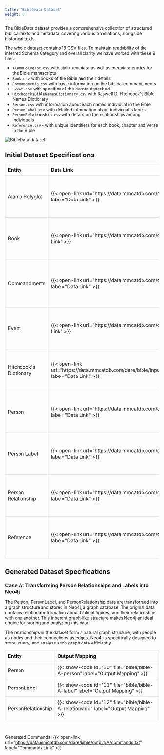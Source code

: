 ```yaml
---
title: "BibleData Dataset"
weight: 0
---
```


The BibleData dataset provides a comprehensive collection of structured biblical texts and metadata, covering various translations, alongside historical texts.

The whole dataset contains 18 CSV files. To maintain readability of the inferred Schema Category and overall clarity we have worked with these 9 files:
- `AlamoPolyglot.csv` with plain-text data as well as metadata entries for the Bible manuscripts
- `Book.csv` with books of the Bible and their details
- `Commandments.csv` with basic information on the biblical commandments
- `Event.csv` with specifics of the events described
- `HitchcocksBibleNamesDictionary.csv` with Roswell D. Hitchcock's Bible Names Dictionary
- `Person.csv` with information about each named individual in the Bible
- `PersonLabel.csv` with detailed information about individual's labels
- `PersonRelationship.csv` with details on the relationships among individuals
- `Reference.csv` - with unique identifiers for each book, chapter and verse in the Bible

![BibleData dataset](/img/bible-dataset-sk.png)

## Initial Dataset Specifications

<table style="width: 100%; border-collapse: collapse; text-align: left;">
  <thead>
    <tr>
      <th style="border: 1px solid #ddd; padding: 8px;">Entity</th>
      <th style="border: 1px solid #ddd; padding: 8px;">Data Link</th>
      <th style="border: 1px solid #ddd; padding: 8px;">Mapping</th>
    </tr>
  </thead>
  <tbody>
    <tr>
      <td style="border: 1px solid #ddd; padding: 8px;">Alamo Polyglot</td>
      <td style="border: 1px solid #ddd; padding: 8px;">{{< open-link url="https://data.mmcatdb.com/dare/bible/input/AlamoPolyglot.csv" label="Data Link" >}}</td>
      <td style="border: 1px solid #ddd; padding: 8px;">{{< show-code id="1" file="bible/bible-in-alamo" label="Mapping" >}}</td>
    </tr>
    <tr>
      <td style="border: 1px solid #ddd; padding: 8px;">Book</td>
      <td style="border: 1px solid #ddd; padding: 8px;">{{< open-link url="https://data.mmcatdb.com/dare/bible/input/Book.csv" label="Data Link" >}}</td>
      <td style="border: 1px solid #ddd; padding: 8px;">{{< show-code id="2" file="bible/bible-in-book" label="Mapping" >}}</td>
    </tr>
    <tr>
      <td style="border: 1px solid #ddd; padding: 8px;">Commandments</td>
      <td style="border: 1px solid #ddd; padding: 8px;">{{< open-link url="https://data.mmcatdb.com/dare/bible/input/Commandments.csv" label="Data Link" >}}</td>
      <td style="border: 1px solid #ddd; padding: 8px;">{{< show-code id="3" file="bible/bible-in-commandments" label="Mapping" >}}</td>
    </tr>
    <tr>
      <td style="border: 1px solid #ddd; padding: 8px;">Event</td>
      <td style="border: 1px solid #ddd; padding: 8px;">{{< open-link url="https://data.mmcatdb.com/dare/bible/input/Event.csv" label="Data Link" >}}</td>
      <td style="border: 1px solid #ddd; padding: 8px;">{{< show-code id="4" file="bible/bible-in-event" label="Mapping" >}}</td>
    </tr>
    <tr>
      <td style="border: 1px solid #ddd; padding: 8px;">Hitchcock's Dictionary</td>
      <td style="border: 1px solid #ddd; padding: 8px;">{{< open-link url="https://data.mmcatdb.com/dare/bible/input/HitchcocksBibleNamesDictionary.csv" label="Data Link" >}}</td>
      <td style="border: 1px solid #ddd; padding: 8px;">{{< show-code id="5" file="bible/bible-in-hitchcock" label="Mapping" >}}</td>
    </tr>
    <tr>
      <td style="border: 1px solid #ddd; padding: 8px;">Person</td>
      <td style="border: 1px solid #ddd; padding: 8px;">{{< open-link url="https://data.mmcatdb.com/dare/bible/input/Person.csv" label="Data Link" >}}</td>
      <td style="border: 1px solid #ddd; padding: 8px;">{{< show-code id="6" file="bible/bible-in-person" label="Mapping" >}}</td>
    </tr>
    <tr>
      <td style="border: 1px solid #ddd; padding: 8px;">Person Label</td>
      <td style="border: 1px solid #ddd; padding: 8px;">{{< open-link url="https://data.mmcatdb.com/dare/bible/input/PersonLabel.csv" label="Data Link" >}}</td>
      <td style="border: 1px solid #ddd; padding: 8px;">{{< show-code id="7" file="bible/bible-in-label" label="Mapping" >}}</td>
    </tr>
    <tr>
      <td style="border: 1px solid #ddd; padding: 8px;">Person Relationship</td>
      <td style="border: 1px solid #ddd; padding: 8px;">{{< open-link url="https://data.mmcatdb.com/dare/bible/input/PersonRelationship.csv" label="Data Link" >}}</td>
      <td style="border: 1px solid #ddd; padding: 8px;">{{< show-code id="8" file="bible/bible-in-relationship" label="Mapping" >}}</td>
    </tr>
    <tr>
      <td style="border: 1px solid #ddd; padding: 8px;">Reference</td>
      <td style="border: 1px solid #ddd; padding: 8px;">{{< open-link url="https://data.mmcatdb.com/dare/bible/input/Reference.csv" label="Data Link" >}}</td>
      <td style="border: 1px solid #ddd; padding: 8px;">{{< show-code id="9" file="bible/bible-in-reference" label="Mapping" >}}</td>
    </tr>
  </tbody>
</table>


## Generated Dataset Specifications

### Case A: Transforming Person Relationships and Labels into Neo4j

The Person, PersonLabel, and PersonRelationship data are transformed into a graph structure and stored in Neo4j, a graph database. The original data contains relational information about biblical figures, and their relationships with one another. This inherent graph-like structure makes Neo4j an ideal choice for storing and analyzing this data.

The relationships in the dataset form a natural graph structure, with people as nodes and their connections as edges. Neo4j is specifically designed to store, query, and analyze such graph data efficiently.

<table style="width: 100%; border-collapse: collapse; text-align: left;">
  <thead>
    <tr>
      <th style="border: 1px solid #ddd; padding: 8px;">Entity</th>
      <th style="border: 1px solid #ddd; padding: 8px;">Output Mapping</th>
    </tr>
  </thead>
  <tbody>
    <tr>
      <td style="border: 1px solid #ddd; padding: 8px;">Person</td>
      <td style="border: 1px solid #ddd; padding: 8px;">{{< show-code id="10" file="bible/bible-A-person" label="Output Mapping" >}}</td>
    </tr>
        <tr>
      <td style="border: 1px solid #ddd; padding: 8px;">PersonLabel</td>
      <td style="border: 1px solid #ddd; padding: 8px;">{{< show-code id="11" file="bible/bible-A-label" label="Output Mapping" >}}</td>
    </tr>
        <tr>
      <td style="border: 1px solid #ddd; padding: 8px;">PersonRelationship</td>
      <td style="border: 1px solid #ddd; padding: 8px;">{{< show-code id="12" file="bible/bible-A-relationship" label="Output Mapping" >}}</td>
    </tr>
  </tbody>
</table>

<br />

Generated Commands: {{< open-link url="https://data.mmcatdb.com/dare/bible/output/A/commands.txt" label="Commands Link" >}}







